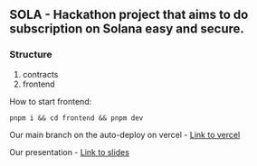 ## SOLA - Hackathon project that aims to do subscription on Solana easy and secure.


### Structure
  1. contracts
  2. frontend


How to start frontend:
  ```
  pnpm i && cd frontend && pnpm dev
  ```

Our main branch on the auto-deploy on vercel - [Link to vercel](https://solana-sub-service.vercel.app/)

Our presentation - [Link to slides](https://www.figma.com/slides/VBwT8Zrai1BDmzTelxoarX/Sola?node-id=1-27&t=wln5GRX7GECCV60C-1)